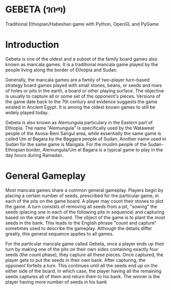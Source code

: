 # GEBETA (ገበጣ)

Traditional Ethiopian/Habeshan game with Python, OpenGL and PyGame

# Introduction
Gebeta is one of the oldest and a subset of the family board games also known as mancala games. It is a traditional mancala game played by the people living along the border of Ethiopia and Sudan.

Generally, the mancala games are a family of two-player turn-based strategy board games played with small stones, beans, or seeds and rows of holes or pits in the earth, a board or other playing surface. The objective is usually to capture all or some set of the opponent's pieces. Versions of the game date back to the 7th century and evidence suggests the game existed in Ancient Egypt. It is among the oldest known games to still be widely played today.

Gebeta is also known as Alemungula particulary in the Eastern part of Ethiopia. The name "Alemungula" is specifically used by the Wataweat people of the Asosa-Beni Sangul area, while essentially the same game is called Um el Bagara by the Baggara people of Sudan. Another name used in Sudan for the same game is Mangala. For the muslim people of the Sudan-Ethiopian border, Alemungula/Um el Bagara is a typical game to play in the day hours during Ramadan.

# General Gameplay

Most mancala games share a common general gameplay. Players begin by placing a certain number of seeds, prescribed for the particular game, in each of the pits on the game board. A player may count their stones to plot the game. A turn consists of removing all seeds from a pit, "sowing" the seeds (placing one in each of the following pits in sequence) and capturing based on the state of the board. The object of the game is to plant the most seeds in the bank. This leads to the English phrase "count and capture" sometimes used to describe the gameplay. Although the details differ greatly, this general sequence applies to all games.

For the particular mancala game called Gebeta, once a player ends up their turn by making one of the pits on their own sides containing exactly four seeds (the count phase), they capture all these pieces. Once captured, the player gets to put the seeds in their own bank. After capturing, the opponent forfeits a turn. This continues until all the seeds end up on the either side of the board. In which case, the player having all the remaining seeds captures all of them and return them to his bank. The winner is the player having more number of seeds in his bank
